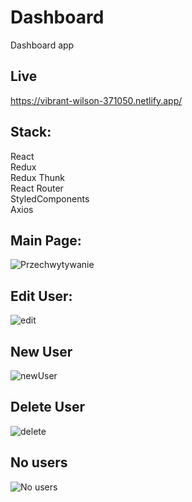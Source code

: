 # Dashboard

Dashboard app

## Live

https://vibrant-wilson-371050.netlify.app/

## Stack:

React\
Redux\
Redux Thunk\
React Router\
StyledComponents\
Axios

## Main Page:
![Przechwytywanie](https://user-images.githubusercontent.com/72613536/109121825-0c247a80-7748-11eb-8fad-413f1f048322.JPG)


## Edit User:

![edit](https://user-images.githubusercontent.com/72613536/109121932-2bbba300-7748-11eb-8582-1fef2d884736.JPG)


## New User

![newUser](https://user-images.githubusercontent.com/72613536/109121943-31b18400-7748-11eb-86ec-1cd0c3f27d55.JPG)


## Delete User

![delete](https://user-images.githubusercontent.com/72613536/109121959-370ece80-7748-11eb-81da-674736bfd06f.JPG)


## No users

![No users](https://user-images.githubusercontent.com/72613536/109121972-3bd38280-7748-11eb-82ca-fbc451a99571.JPG)

